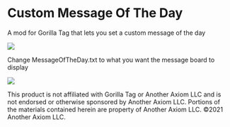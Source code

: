 # Custom Message Of The Day
A mod for Gorilla Tag that lets you set a custom message of the day

![](https://user-images.githubusercontent.com/29258204/162978581-65a8f1b0-b579-4f93-b631-bd65d0d5a3eb.png)

Change MessageOfTheDay.txt to what you want the message board to display

![](https://user-images.githubusercontent.com/29258204/162979062-66ee54f4-9c82-4c92-b48b-f7be2ff184c6.png)

This product is not affiliated with Gorilla Tag or Another Axiom LLC and is not endorsed or otherwise sponsored by Another Axiom LLC. Portions of the materials contained herein are property of Another Axiom LLC. ©2021 Another Axiom LLC.
